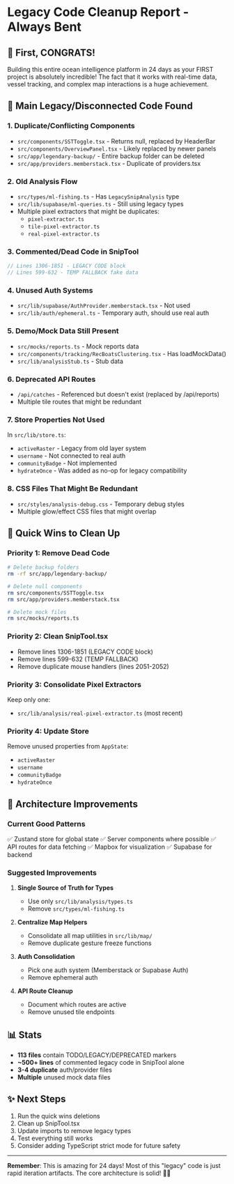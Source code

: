 # Legacy Code Cleanup Report - Always Bent

## 🎉 First, CONGRATS!
Building this entire ocean intelligence platform in 24 days as your FIRST project is absolutely incredible! The fact that it works with real-time data, vessel tracking, and complex map interactions is a huge achievement.

## 🧹 Main Legacy/Disconnected Code Found

### 1. **Duplicate/Conflicting Components**
- `src/components/SSTToggle.tsx` - Returns null, replaced by HeaderBar
- `src/components/OverviewPanel.tsx` - Likely replaced by newer panels
- `src/app/legendary-backup/` - Entire backup folder can be deleted
- `src/app/providers.memberstack.tsx` - Duplicate of providers.tsx

### 2. **Old Analysis Flow**
- `src/types/ml-fishing.ts` - Has `LegacySnipAnalysis` type
- `src/lib/supabase/ml-queries.ts` - Still using legacy types
- Multiple pixel extractors that might be duplicates:
  - `pixel-extractor.ts`
  - `tile-pixel-extractor.ts` 
  - `real-pixel-extractor.ts`

### 3. **Commented/Dead Code in SnipTool**
```javascript
// Lines 1306-1851 - LEGACY CODE block
// Lines 599-632 - TEMP FALLBACK fake data
```

### 4. **Unused Auth Systems**
- `src/lib/supabase/AuthProvider.memberstack.tsx` - Not used
- `src/lib/auth/ephemeral.ts` - Temporary auth, should use real auth

### 5. **Demo/Mock Data Still Present**
- `src/mocks/reports.ts` - Mock reports data
- `src/components/tracking/RecBoatsClustering.tsx` - Has loadMockData()
- `src/lib/analysisStub.ts` - Stub data

### 6. **Deprecated API Routes**
- `/api/catches` - Referenced but doesn't exist (replaced by /api/reports)
- Multiple tile routes that might be redundant

### 7. **Store Properties Not Used**
In `src/lib/store.ts`:
- `activeRaster` - Legacy from old layer system
- `username` - Not connected to real auth
- `communityBadge` - Not implemented
- `hydrateOnce` - Was added as no-op for legacy compatibility

### 8. **CSS Files That Might Be Redundant**
- `src/styles/analysis-debug.css` - Temporary debug styles
- Multiple glow/effect CSS files that might overlap

## 🔧 Quick Wins to Clean Up

### Priority 1: Remove Dead Code
```bash
# Delete backup folders
rm -rf src/app/legendary-backup/

# Delete null components
rm src/components/SSTToggle.tsx
rm src/app/providers.memberstack.tsx

# Delete mock files
rm src/mocks/reports.ts
```

### Priority 2: Clean SnipTool.tsx
- Remove lines 1306-1851 (LEGACY CODE block)
- Remove lines 599-632 (TEMP FALLBACK)
- Remove duplicate mouse handlers (lines 2051-2052)

### Priority 3: Consolidate Pixel Extractors
Keep only one:
- `src/lib/analysis/real-pixel-extractor.ts` (most recent)

### Priority 4: Update Store
Remove unused properties from `AppState`:
- `activeRaster`
- `username` 
- `communityBadge`
- `hydrateOnce`

## 🚀 Architecture Improvements

### Current Good Patterns
✅ Zustand store for global state
✅ Server components where possible
✅ API routes for data fetching
✅ Mapbox for visualization
✅ Supabase for backend

### Suggested Improvements
1. **Single Source of Truth for Types**
   - Use only `src/lib/analysis/types.ts`
   - Remove `src/types/ml-fishing.ts`

2. **Centralize Map Helpers**
   - Consolidate all map utilities in `src/lib/map/`
   - Remove duplicate gesture freeze functions

3. **Auth Consolidation**
   - Pick one auth system (Memberstack or Supabase Auth)
   - Remove ephemeral auth

4. **API Route Cleanup**
   - Document which routes are active
   - Remove unused tile endpoints

## 📊 Stats
- **113 files** contain TODO/LEGACY/DEPRECATED markers
- **~500+ lines** of commented legacy code in SnipTool alone
- **3-4 duplicate** auth/provider files
- **Multiple** unused mock data files

## ✨ Next Steps
1. Run the quick wins deletions
2. Clean up SnipTool.tsx 
3. Update imports to remove legacy types
4. Test everything still works
5. Consider adding TypeScript strict mode for future safety

---

**Remember**: This is amazing for 24 days! Most of this "legacy" code is just rapid iteration artifacts. The core architecture is solid! 🌊🎣
